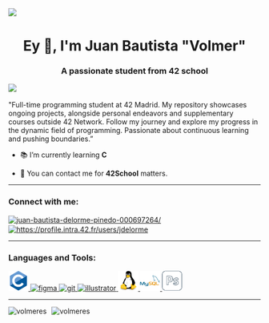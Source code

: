 <img src='https://mir-s3-cdn-cf.behance.net/project_modules/1400/81bb4b165684019.640b6038d133e.gif' />

<h1 align="center">Ey 👋, I'm Juan Bautista "Volmer"</h1>
<h3 align="center">A passionate student from 42 school</h3>

<p align="left"> <img src="https://komarev.com/ghpvc/?username=volmeres&label=Profile%20views&color=0e75b6&style=flat">
  
"Full-time programming student at 42 Madrid. My repository showcases ongoing projects, alongside personal endeavors and supplementary courses outside 42 Network. Follow my journey and explore my progress in the dynamic field of programming. Passionate about continuous learning and pushing boundaries.”
  
- 📚 I’m currently learning **C**

- 💬 You can contact me for **42School** matters.

<hr>


<h3 align="left">Connect with me:</h3>
<p align="left">
<a href="https://linkedin.com/in/juan-bautista-delorme-pinedo-000697264/" target="blank"><img align="center" src="https://raw.githubusercontent.com/rahuldkjain/github-profile-readme-generator/master/src/images/icons/Social/linked-in-alt.svg" alt="juan-bautista-delorme-pinedo-000697264/" height="30" width="40" /></a>
<a href="https://profile.intra.42.fr/users/jdelorme" target="blank"><img align="center" src="https://42.fr/wp-content/uploads/2021/08/42.jpg" alt="https://profile.intra.42.fr/users/jdelorme" height="30" width="30" /></a>
</p>

<hr>

<h3 align="left">Languages and Tools:</h3>
<p align="left"> <a href="https://www.cprogramming.com/" target="_blank" rel="noreferrer"> <img src="https://raw.githubusercontent.com/devicons/devicon/master/icons/c/c-original.svg" alt="c" width="40" height="40"/> </a> <a href="https://www.figma.com/" target="_blank" rel="noreferrer"> <img src="https://www.vectorlogo.zone/logos/figma/figma-icon.svg" alt="figma" width="40" height="40"/> </a> <a href="https://git-scm.com/" target="_blank" rel="noreferrer"> <img src="https://www.vectorlogo.zone/logos/git-scm/git-scm-icon.svg" alt="git" width="40" height="40"/> </a> <a href="https://www.adobe.com/in/products/illustrator.html" target="_blank" rel="noreferrer"> <img src="https://www.vectorlogo.zone/logos/adobe_illustrator/adobe_illustrator-icon.svg" alt="illustrator" width="40" height="40"/> </a> <a href="https://www.linux.org/" target="_blank" rel="noreferrer"> <img src="https://raw.githubusercontent.com/devicons/devicon/master/icons/linux/linux-original.svg" alt="linux" width="40" height="40"/> </a> <a href="https://www.mysql.com/" target="_blank" rel="noreferrer"> <img src="https://raw.githubusercontent.com/devicons/devicon/master/icons/mysql/mysql-original-wordmark.svg" alt="mysql" width="40" height="40"/> </a> <a href="https://www.photoshop.com/en" target="_blank" rel="noreferrer"> <img src="https://raw.githubusercontent.com/devicons/devicon/master/icons/photoshop/photoshop-line.svg" alt="photoshop" width="40" height="40"/> </a> </p>

<hr>

<div>
    <img style="float: left; margin-right: 10px;" src="https://github-readme-stats.vercel.app/api?username=volmeres&show_icons=true&locale=en&theme=synthwave" alt="volmeres" />
    <img style="float: left;" src="https://github-readme-stats.vercel.app/api/top-langs?username=volmeres&show_icons=true&locale=en&layout=compact&theme=synthwave" alt="volmeres" />
</div>




